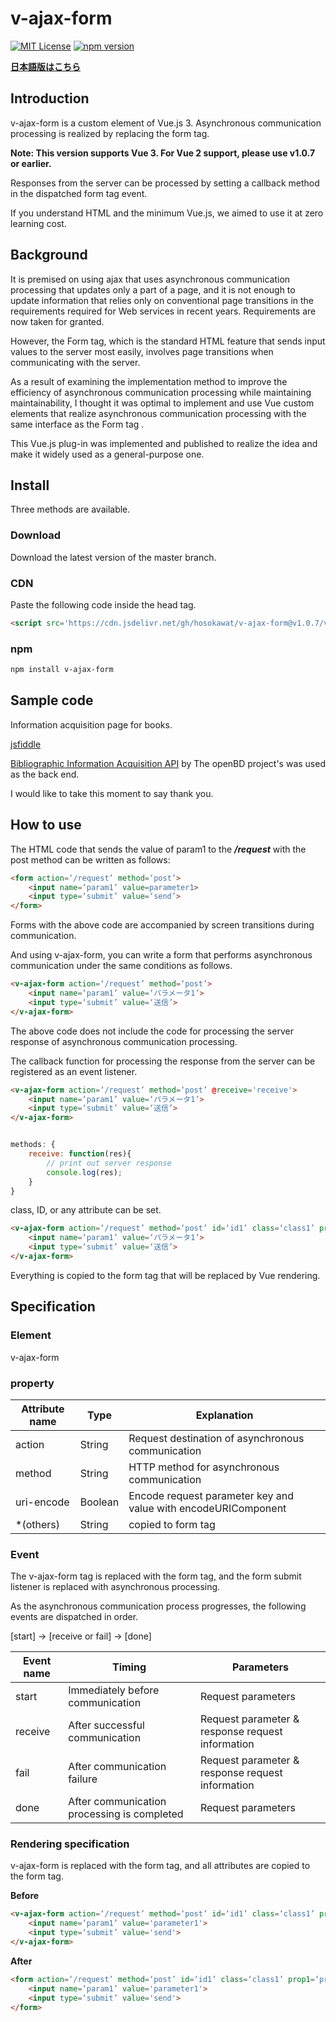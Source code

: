 # v-ajax-form
[![MIT License](http://img.shields.io/badge/license-MIT-blue.svg?style=flat)](LICENSE)
[![npm version](https://badge.fury.io/js/v-ajax-form.svg)](https://badge.fury.io/js/v-ajax-form)

**[日本語版はこちら](README_JP.md)**

## Introduction

v-ajax-form is a custom element of Vue.js 3. Asynchronous communication processing is realized by replacing the form tag.

**Note: This version supports Vue 3. For Vue 2 support, please use v1.0.7 or earlier.**


Responses from the server can be processed by setting a callback method in the dispatched form tag event.


If you understand HTML and the minimum Vue.js, we aimed to use it at zero learning cost.

## Background
It is premised on using ajax that uses asynchronous communication processing that updates only a part of a page, and it is not enough to update information that relies only on conventional page transitions in the requirements required for Web services in recent years. Requirements are now taken for granted.


However, the Form tag, which is the standard HTML feature that sends input values ​​to the server most easily, involves page transitions when communicating with the server.


As a result of examining the implementation method to improve the efficiency of asynchronous communication processing while maintaining maintainability, I thought it was optimal to implement and use Vue custom elements that realize asynchronous communication processing with the same interface as the Form tag .


This Vue.js plug-in was implemented and published to realize the idea and make it widely used as a general-purpose one.

## Install

Three methods are available. 

### Download
Download the latest version of the master branch.

### CDN
Paste the following code inside the head tag.
``` html
<script src='https://cdn.jsdelivr.net/gh/hosokawat/v-ajax-form@v1.0.7/v-ajax-form.min.js'></script>
```

### npm

``` bash
npm install v-ajax-form
```


## Sample code

Information acquisition page for books.


[jsfiddle](https://jsfiddle.net/hosokawat/tfhn2cp3/)


[Bibliographic Information Acquisition API](https://openbd.jp) by The openBD project's  was used as the back end.


I would like to take this moment to say thank you.

## How to use

The HTML code that sends the value of param1 to the ***/request*** with the post method can be written as follows:

``` html
<form action=‘/request’ method=‘post’>
    <input name=‘param1’ value=parameter1>
    <input type=‘submit’ value=‘send’>
</form>
```
Forms with the above code are accompanied by screen transitions during communication.


And using v-ajax-form, you can write a form that performs asynchronous communication under the same conditions as follows.

``` html
<v-ajax-form action=‘/request’ method=‘post’>
    <input name=‘param1’ value=‘パラメータ1’>
    <input type=‘submit’ value=‘送信’>
</v-ajax-form>
```

The above code does not include the code for processing the server response of asynchronous communication processing.


The callback function for processing the response from the server can be registered as an event listener.


``` html
<v-ajax-form action=‘/request’ method=‘post’ @receive='receive'>
    <input name=‘param1’ value=‘パラメータ1’>
    <input type=‘submit’ value=‘送信’>
</v-ajax-form>
```

``` javascript

methods: {
    receive: function(res){
        // print out server response
        console.log(res);
    }
}
```

class, ID, or any attribute can be set.

``` html
<v-ajax-form action=‘/request’ method=‘post’ id=‘id1’ class=‘class1’ prop1=‘prop1’>
    <input name=‘param1’ value=‘パラメータ1’>
    <input type=‘submit’ value=‘送信’>
</v-ajax-form>
```

Everything is copied to the form tag that will be replaced by Vue rendering.

## Specification

### Element
v-ajax-form

### property

|Attribute name|Type|Explanation|
|-------|----------|----------|
|action|String|Request destination of asynchronous communication|
|method|String|HTTP method for asynchronous communication|
|uri-encode|Boolean|Encode request parameter key and value with encodeURIComponent|
|*(others)|String|copied to form tag|

### Event
The v-ajax-form tag is replaced with the form tag, and the form submit listener is replaced with asynchronous processing.


As the asynchronous communication process progresses, the following events are dispatched in order.

[start] -> [receive or fail] -> [done]

|Event name|Timing|Parameters|
|-------|----------|----------|
|start|Immediately before communication|Request parameters|
|receive|After successful communication|Request parameter & response request information|
|fail|After communication failure|Request parameter & response request information|
|done|After communication processing is completed|Request parameters|


### Rendering specification
v-ajax-form is replaced with the form tag, and all attributes are copied to the form tag.

**Before**
``` html
<v-ajax-form action=‘/request’ method=‘post’ id=‘id1’ class=‘class1’ prop1=‘prop1’>
    <input name=‘param1’ value='parameter1'>
    <input type=‘submit’ value='send'>
</v-ajax-form>
```
**After**
``` html
<form action=‘/request’ method=‘post’ id=‘id1’ class=‘class1’ prop1=‘prop1’>
    <input name=‘param1’ value='parameter1'>
    <input type=‘submit’ value='send'>
</form>
```
